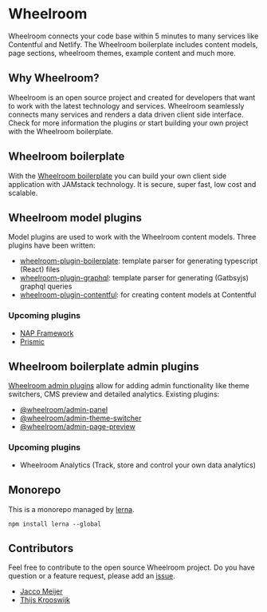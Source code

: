 # Wheelroom

Wheelroom connects your code base within 5 minutes to many services like Contentful and Netlify. The Wheelroom
boilerplate includes content models, page sections, wheelroom themes, example content and much more.

## Why Wheelroom?

Wheelroom is an open source project and created for developers that want to work with the latest technology and services.
Wheelroom seamlessly connects many services and renders a data driven client side interface. Check for more
information the plugins or start building your own project with the Wheelroom boilerplate.

## Wheelroom boilerplate

With the [Wheelroom boilerplate](https://github.com/wheelroom/wheelroom/tree/master/packages/boilerplate) you can
build your own client side application with JAMstack technology. It is secure, super fast, low cost and scalable.

## Wheelroom model plugins

Model plugins are used to work with the Wheelroom content models. Three plugins have been written:

- [wheelroom-plugin-boilerplate](./packages/wheelroom-plugin-boilerplate): template parser for generating typescript (React) files
- [wheelroom-plugin-graphql](./packages/wheelroom-plugin-contentful): template parser for generating (Gatbsyjs) graphql queries
- [wheelroom-plugin-contentful](./packages/wheelroom-plugin-graphql): for creating content models at Contentful

### Upcoming plugins

- [NAP Framework](https://www.napframework.com/)
- [Prismic](https://www.prismic.io)


## Wheelroom boilerplate admin plugins
[Wheelroom admin plugins](./packages/boilerplate/docs/admin-plugins.md) allow for adding admin functionality like theme switchers,
CMS preview and detailed analytics. Existing plugins:

- [@wheelroom/admin-panel](./packages/admin-panel/README.md)
- [@wheelroom/admin-theme-switcher](./packages/admin-theme-switcher/README.md)
- [@wheelroom/admin-page-preview](./packages/admin-page-preview/README.md)

### Upcoming plugins

- Wheelroom Analytics (Track, store and control your own data analytics)

## Monorepo

This is a monorepo managed by [lerna](https://www.npmjs.com/package/lerna).

```
npm install lerna --global
```

## Contributors

Feel free to contribute to the open source Wheelroom project. Do you have question or a feature request, please add an
[issue](https://github.com/wheelroom/wheelroom/issues).

- [Jacco Meijer](https://github.com/jaccomeijer)
- [Thijs Krooswijk](https://github.com/thijskrooswijk)
